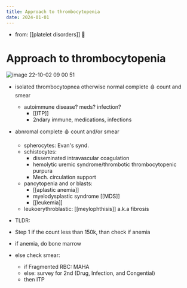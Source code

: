 ```yaml
---
title: Approach to thrombocytopenia
date: 2024-01-01
---
```


- from: [[platelet disorders]] 󰒖
 
# Approach to thrombocytopenia

![image 22-10-02 09 00 51](https://i.imgur.com/PTFPBTO.png)

- isolated thrombocytopnea otherwise normal complete 🩸 count and smear
  - autoimmune disease? meds? infection?
    - [[ITP]]
    - 2ndary immune, medications, infections
- abnromal complete 🩸 count and/or smear
  - spherocytes: Evan's synd.
  - schistocytes:
    - disseminated intravascular coagulation
    - hemolytic uremic syndrome/thrombotic thrombocytopenic purpura
    - Mech. circulation support
  - pancytopenia and or blasts:
    - [[aplastic anemia]]
    - myelodysplastic syndrome [[MDS]]
    - [[leukemia]]
  - leukoerythroblastic: [[meylophthisis]] a.k.a fibrosis

- TLDR: 
- Step 1 if the count less than 150k, than check if anemia 
- if anemia, do bone marrow
- else check smear:
    - if Fragmented RBC: MAHA
    - else: survey for 2nd (Drug, Infection, and Congential)
    - then ITP
